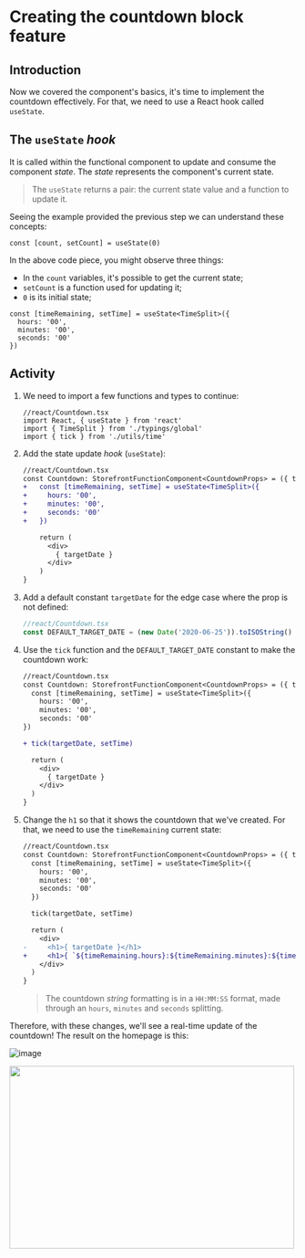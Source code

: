 # Creating the countdown block feature

## Introduction
Now we covered the component's basics, it's time to implement the countdown effectively. For that, we need to use a React hook called `useState`. 

## The `useState` *hook*

It is called within the functional component to update and consume the component *state*. The *state* represents the component's current state.

>The `useState` returns a pair: the current state value and a function to update it.

Seeing the example provided the previous step we can understand these concepts: 

```tsx
const [count, setCount] = useState(0)
```

In the above code piece, you might observe three things:
* In the `count` variables, it's possible to get the current state;
* `setCount` is a function used for updating it;
* `0` is its initial state;

```tsx
const [timeRemaining, setTime] = useState<TimeSplit>({
  hours: '00', 
  minutes: '00', 
  seconds: '00'
})
```

## Activity
1. We need to import a few functions and types to continue: 

    ```tsx
    //react/Countdown.tsx
    import React, { useState } from 'react'
    import { TimeSplit } from './typings/global'
    import { tick } from './utils/time'
    ```

2. Add the state update *hook* (`useState`):

    ```diff
    //react/Countdown.tsx
    const Countdown: StorefrontFunctionComponent<CountdownProps> = ({ targetDate }) => {
    +   const [timeRemaining, setTime] = useState<TimeSplit>({
    +     hours: '00',
    +     minutes: '00',
    +     seconds: '00'
    +   })

        return (
          <div>
            { targetDate }
          </div>
        ) 
    }
    ```

3. Add a default constant `targetDate` for the edge case where the prop is not defined:
    
    ```typescript
    //react/Countdown.tsx
    const DEFAULT_TARGET_DATE = (new Date('2020-06-25')).toISOString()
    ```

4. Use the `tick` function and the `DEFAULT_TARGET_DATE` constant to make the countdown work:
    ```diff
    //react/Countdown.tsx
    const Countdown: StorefrontFunctionComponent<CountdownProps> = ({ targetDate = DEFAULT_TARGET_DATE }) => {
      const [timeRemaining, setTime] = useState<TimeSplit>({
        hours: '00',
        minutes: '00',
        seconds: '00'
    })

    + tick(targetDate, setTime)

      return (
        <div>
          { targetDate }
        </div>
      ) 
    }
    ```

5. Change the `h1` so that it shows the countdown that we've created. For that, we need to use the `timeRemaining` current state:
    ```diff
    //react/Countdown.tsx
    const Countdown: StorefrontFunctionComponent<CountdownProps> = ({ targetDate = DEFAULT_TARGET_DATE }) => {
      const [timeRemaining, setTime] = useState<TimeSplit>({
        hours: '00',
        minutes: '00',
        seconds: '00'
      })

      tick(targetDate, setTime)

      return (
        <div>   
    -     <h1>{ targetDate }</h1>
    +     <h1>{ `${timeRemaining.hours}:${timeRemaining.minutes}:${timeRemaining.seconds}` }</h1>
        </div>
      ) 
    }
    ```
    > The countdown *string* formatting is in a `HH:MM:SS` format, made through an `hours`, `minutes` and `seconds` splitting. 

Therefore, with these changes, we'll see a real-time update of the countdown! The result on the homepage is this: 

![image](https://user-images.githubusercontent.com/19495917/75474406-b3c06e80-5975-11ea-82ec-89ab27504873.png)

<img src="https://user-images.githubusercontent.com/19495917/75474511-e0748600-5975-11ea-825d-7e9a20f95362.gif" width="500" height="320"/>
